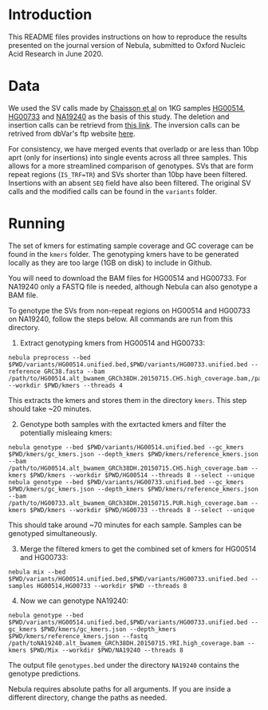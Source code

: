# Introduction

This README files provides instructions on how to reproduce the results presented on the journal version of Nebula, submitted to Oxford Nucleic Acid Research in June 2020.

# Data

We used the SV calls made by [Chaisson et al](http://ftp.1000genomes.ebi.ac.uk/vol1/ftp/data_collections/hgsv_sv_discovery/working/20180627_PanTechnologyIntegrationSet/) on 1KG samples [HG00514](http://ftp.1000genomes.ebi.ac.uk/vol1/ftp/data_collections/hgsv_sv_discovery/data/CHS/HG00514/), [HG00733](http://ftp.1000genomes.ebi.ac.uk/vol1/ftp/data_collections/hgsv_sv_discovery/data/PUR/HG00733/) and [NA19240](http://ftp.1000genomes.ebi.ac.uk/vol1/ftp/data_collections/hgsv_sv_discovery/data/YRI/NA19240/high_cov_alignment/) as the basis of this study. The deletion and insertion calls can be retrievd from [this link](http://ftp.1000genomes.ebi.ac.uk/vol1/ftp/data_collections/hgsv_sv_discovery/working/20180627_PanTechnologyIntegrationSet/). The inversion calls can be retrived from dbVar's ftp website [here](https://ftp.ncbi.nlm.nih.gov/pub/dbVar/data/Homo_sapiens/by_study/genotype/nstd152/).

For consistency, we have merged events that overladp or are less than 10bp aprt (only for insertions) into single events across all three samples. This allows for a more streamlined comparison of genotypes. SVs that are form repeat regions (`IS_TRF=TR`) and SVs shorter than 10bp have been filtered. Insertions with an absent `SEQ` field have also been filtered. The original SV calls and the modified calls can be found in the `variants` folder.

# Running

The set of kmers for estimating sample coverage and GC coverage can be found in the `kmers` folder. The genotyping kmers have to be generated locally as they are too large (1GB on disk) to include in Github.

You will need to download the BAM files for HG00514 and HG00733. For NA19240 only a FASTQ file is needed, although Nebula can also genotype a BAM file.

To genotype the SVs from non-repeat regions on HG00514 and HG00733 on NA19240, follow the steps below. All commands are run from this directory.

1. Extract genotyping kmers from HG00514 and HG00733:

```
nebula preprocess --bed $PWD/variants/HG00514.unified.bed,$PWD/variants/HG00733.unified.bed --reference GRC38.fasta --bam /path/to/HG00514.alt_bwamem_GRCh38DH.20150715.CHS.high_coverage.bam,/path/to/HG00733.alt_bwamem_GRCh38DH.20150715.PUR.high_coverage.bam --workdir $PWD/kmers --threads 4
```

This extracts the kmers and stores them in the directory `kmers`. This step should take ~20 minutes.


2. Genotype both samples with the exrtacted kmers and filter the potentially misleaing kmers:

```
nebula genotype --bed $PWD/variants/HG00514.unified.bed --gc_kmers $PWD/kmers/gc_kmers.json --depth_kmers $PWD/kmers/reference_kmers.json --bam /path/to/HG00514.alt_bwamem_GRCh38DH.20150715.CHS.high_coverage.bam --kmers $PWD/kmers --workdir $PWD/HG00514 --threads 8 --select --unique
nebula genotype --bed $PWD/variants/HG00733.unified.bed --gc_kmers $PWD/kmers/gc_kmers.json --depth_kmers $PWD/kmers/reference_kmers.json --bam /path/to/HG00733.alt_bwamem_GRCh38DH.20150715.PUR.high_coverage.bam --kmers $PWD/kmers --workdir $PWD/HG00733 --threads 8 --select --unique
```

This should take around ~70 minutes for each sample. Samples can be genotyped simultaneously.

3. Merge the filtered kmers to get the combined set of kmers for HG00514 and HG00733:

```
nebula mix --bed $PWD/variants/HG00514.unified.bed,$PWD/variants/HG00733.unified.bed --samples HG00514,HG00733 --workdir $PWD --threads 8
```

4. Now we can genotype NA19240:

```
nebula genotype --bed $PWD/variants/HG00514.unified.bed,$PWD/variants/HG00733.unified.bed --gc_kmers $PWD/kmers/gc_kmers.json --depth_kmers $PWD/kmers/reference_kmers.json --fastq /path/toNA19240.alt_bwamem_GRCh38DH.20150715.YRI.high_coverage.bam --kmers $PWD/Mix --workdir $PWD/NA19240 --threads 8
```

The output file `genotypes.bed` under the directory `NA19240` contains the genotype predictions.

Nebula requires absolute paths for all arguments. If you are inside a different directory, change the paths as needed.

